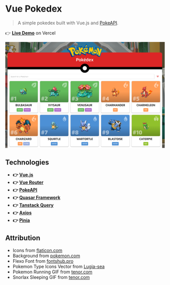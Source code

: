 
# Vue Pokedex

> A simple pokedex built with Vue.js and [PokeAPI](https://pokeapi.co/).

👉 [**Live Demo**](https://vue-pokedex-nu.vercel.app/) on Vercel

![Screenshot](./public/images/screenshot.PNG)


## Technologies

- **👉 [Vue.js](https://vuejs.org/)**
- **👉 [Vue Router](https://router.vuejs.org/)**
- **👉 [PokeAPI](https://pokeapi.co/)**
- **👉 [Quasar Framework](https://quasar.dev/)**
- **👉 [Tanstack Query](https://tanstack.com/query)**
- **👉 [Axios](https://axios-http.com/)**
- **👉 [Pinia](https://pinia.vuejs.org/)**



## Attribution

- Icons from [flaticon.com](https://www.flaticon.com/)
- Background from [pokemon.com](https://www.pokemon.com/us/pokemon-virtual-backgrounds/)
- Flexo Font from [fontshub.pro](https://fontshub.pro/font/flexo-download)
- Pokemon Type Icons Vector from [Lugia-sea](https://www.deviantart.com/lugia-sea/art/Pokemon-Type-Icons-Vector-869706864)
- Pokemon Running GIF from [tenor.com](https://tenor.com/en-GB/view/pikachu-running-run-run-away-gif-13709403)
- Snorlax Sleeping GIF from [tenor.com](https://tenor.com/en-GB/view/snorlax-sleeping-cute-snoring-tired-gif-26899500)